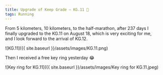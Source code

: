 ```yaml
---
title: Upgrade of Keep Grade — KG.11 🎉
tags: Running
---
```


From 5 kilometers, 10 kilometers, to the half-marathon, after 237 days I finally upgraded to the KG.11 on August 18, which is very exciting for me, and I look forward to the arrival of KG.12.

![KG.11]({{ site.baseurl }}/assets/images/KG.11.png)

Then I received a free key ring yesterday 😂

![Key ring for KG.11]({{ site.baseurl }}/assets/images/Key ring for KG.11.jpeg)

